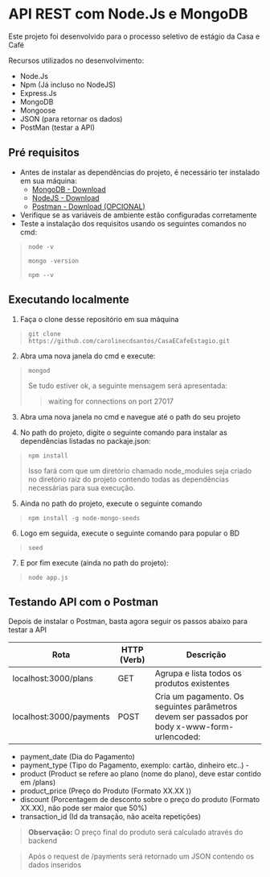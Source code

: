 # API REST com Node.Js e MongoDB

Este projeto foi desenvolvido para o processo seletivo de estágio da Casa e Café

Recursos utilizados no desenvolvimento:

 * Node.Js
 * Npm (Já incluso no NodeJS)
 * Express.Js
 * MongoDB
 * Mongoose
 * JSON (para retornar os dados)
 * PostMan (testar a API)

## Pré requisitos


* Antes de instalar as dependências do projeto, é necessário ter instalado em sua máquina:
	* [MongoDB - Download](https://www.mongodb.com/download-center)
	* [NodeJS - Download](https://nodejs.org/en/download/)
	* [Postman - Download (OPCIONAL)](https://www.getpostman.com/)
* Verifique se as variáveis de ambiente estão configuradas corretamente
* Teste a instalação dos requisitos usando os seguintes comandos no cmd:
> `node -v`
>  
>  `mongo -version`
>  
>  `npm --v`
      

## Executando localmente

1. Faça o clone desse repositório em sua máquina
> ` git clone https://github.com/carolinecdsantos/CasaECafeEstagio.git `

2. Abra uma nova janela do cmd e execute:
> `mongod`
> 
> Se tudo estiver ok, a seguinte mensagem será apresentada:
>
>> waiting for connections on port 27017

3. Abra uma nova janela no cmd e navegue até o path do seu projeto

4. No path do projeto, digite o seguinte comando para instalar as dependências listadas no packaje.json:

> ` npm install ` 
>
>Isso fará com que um diretório chamado node_modules seja criado no diretório raiz do projeto contendo todas as dependências necessárias para sua execução.

5. Ainda no path do projeto, execute o seguinte comando
> `npm install -g node-mongo-seeds`

6. Logo em seguida, execute o seguinte comando para popular o BD
> `seed`

7. E por fim execute (ainda no path do projeto):
> `node app.js`

## Testando API com o Postman

Depois de instalar o Postman, basta agora seguir os passos abaixo para testar a API

| Rota                    | HTTP (Verb) | Descrição                                                                                                                                                                                                                                                                                                                                                                                                                                                                                       |
|-------------------------|-------------|-------------------------------------------------------------------------------------------------------------------------------------------------------------------------------------------------------------------------------------------------------------------------------------------------------------------------------------------------------------------------------------------------------------------------------------------------------------------------------------------------|
| localhost:3000/plans    | GET         | Agrupa e lista todos os produtos existentes                                                                                                                                                                                                                                                                                                                                                                                                                                                     |
| localhost:3000/payments | POST        | Cria um pagamento. Os seguintes parâmetros devem ser passados por body x-www-form-urlencoded: |
- payment_date (Dia do Pagamento)  
- payment_type (Tipo do Pagamento, exemplo: cartão, dinheiro etc..)  -
- product (Product se refere ao plano (nome do plano), deve estar contido em /plans)  
- product_price (Preço do Produto (Formato XX.XX )) 
- discount (Porcentagem de desconto sobre o preço do produto (Formato XX.XX), não pode ser maior que 50%)  
- transaction_id (Id da transação, não aceita repetições) 

> **Observação:** O preço final do produto será calculado através do backend 

> Após o request de /payments será retornado um JSON contendo os dados inseridos





